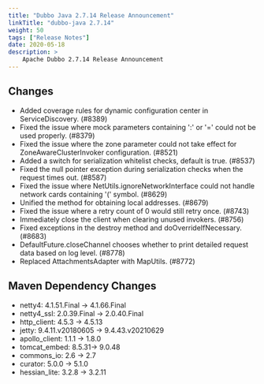 ```yaml
---
title: "Dubbo Java 2.7.14 Release Announcement"
linkTitle: "dubbo-java 2.7.14"
weight: 50
tags: ["Release Notes"]
date: 2020-05-18
description: >
    Apache Dubbo 2.7.14 Release Announcement
---
```


## Changes

- Added coverage rules for dynamic configuration center in ServiceDiscovery. (#8389)
- Fixed the issue where mock parameters containing ':' or '=' could not be used properly. (#8379)
- Fixed the issue where the zone parameter could not take effect for ZoneAwareClusterInvoker configuration. (#8521)
- Added a switch for serialization whitelist checks, default is true. (#8537)
- Fixed the null pointer exception during serialization checks when the request times out. (#8587)
- Fixed the issue where NetUtils.ignoreNetworkInterface could not handle network cards containing '(' symbol. (#8629)
- Unified the method for obtaining local addresses. (#8679)
- Fixed the issue where a retry count of 0 would still retry once. (#8743)
- Immediately close the client when clearing unused invokers. (#8756)
- Fixed exceptions in the destroy method and doOverrideIfNecessary. (#8683)
- DefaultFuture.closeChannel chooses whether to print detailed request data based on log level. (#8778)
- Replaced AttachmentsAdapter with MapUtils. (#8772)

## Maven Dependency Changes

- netty4: 4.1.51.Final -> 4.1.66.Final
- netty4_ssl: 2.0.39.Final -> 2.0.40.Final
- http_client: 4.5.3 -> 4.5.13
- jetty: 9.4.11.v20180605 -> 9.4.43.v20210629
- apollo_client: 1.1.1 -> 1.8.0
- tomcat_embed: 8.5.31-> 9.0.48
- commons_io: 2.6 -> 2.7
- curator: 5.0.0 -> 5.1.0
- hessian_lite: 3.2.8 -> 3.2.11
